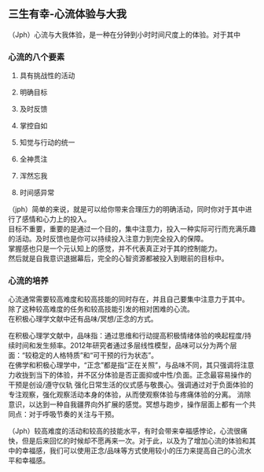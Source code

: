 ## 三生有幸-心流体验与大我

（Jph）心流与大我体验，是一种在分钟到小时时间尺度上的体验。对于其中

### 心流的八个要素

1. 具有挑战性的活动
2. 明确目标 
3. 及时反馈
4. 掌控自如

5. 知觉与行动的统一
6. 全神贯注
7. 浑然忘我
8. 时间感异常

（jph）简单的来说，就是可以给你带来合理压力的明确活动，同时你对于其中进行了感情和心力上的投入。  
目标不重要，重要的是通过一个目的，集中注意力，投入一种实际可行而充满乐趣的活动。及时反馈也是你可以持续投入注意力到完全投入的保障。  
掌握感也只是一个元认知上的感觉，并不代表真正对于其的控制能力。  
然后就是自我意识退据幕后，完全的心智资源都被投入到眼前的目标中。  


### 心流的培养

心流通常需要较高难度和较高技能的同时存在，并且自己要集中注意力于其中。
除了这种较高难度的任务和较高技能引发的相对困难的心流。  
在积极心理学文献中还有品味/冥想/正念的方式。  

在积极心理学文献中，品味指：通过思维和行动提高积极情绪体验的唤起程度/持续时间和发生频率。2012年研究者通过多层线性模型，品味可以分为两个层面：“较稳定的人格特质”和“可干预的行为状态”。  
在佛学和积极心理学中，“正念”都是指“正在关照”，与品味不同，其只强调将注意力收拢到当下的体验，并不区分体验是否正面抑或中性/负面。正念最容易操作的干预是创设/遵守仪轨 强化日常生活的仪式感与敬畏心。强调通过对于负面体验的专注观察，强化观察活动本身的体验，从而使观察体验与疼痛体验的分离。
消除意识，以达到一种自我疆界向外扩展的感觉。冥想与跑步，操作层面上都有一个共同点：对于呼吸节奏的关注与干预。

（Jph）较高难度的活动和较高的技能水平，有时会带来幸福感悖论，心流很痛快，但是后来回忆的时候却不愿再来一次。对于此，以及为了增加心流的体验和其中的幸福感，我们可以使用正念/品味等方式使用较小的压力来提高自己的心流水平和幸福感。

